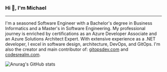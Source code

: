 ### Hi 👋, I'm Michael
_________________________
I'm a seasoned Software Engineer with a Bachelor's degree in Business Informatics and a Master's in Software Engineering. My professional journey is enriched by certifications as an Azure Developer Associate and an Azure Solutions Architect Expert. With extensive experience as a .NET developer, I excel in software design, architecture, DevOps, and GitOps. I'm also the creator and main contributor of: [gitopsdev.com](gitopsdev.com) and [codesrealm.com](codesrealm.com).

![Anurag's GitHub stats](https://github-readme-stats.vercel.app/api?username=anuraghazra&theme=dark&show_icons=true)

<!--
**mcvavy/mcvavy** is a ✨ _special_ ✨ repository because its `README.md` (this file) appears on your GitHub profile.

Here are some ideas to get you started:

- 🔭 I’m currently working on ...
- 🌱 I’m currently learning ...
- 👯 I’m looking to collaborate on ...
- 🤔 I’m looking for help with ...
- 💬 Ask me about ...
- 📫 How to reach me: ...
- 😄 Pronouns: ...
- ⚡ Fun fact: ...
-->
